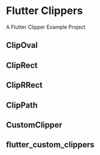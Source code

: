 # Flutter Clippers

A Flutter Clipper Example Project

## ClipOval
## ClipRect
## ClipRRect
## ClipPath
## CustomClipper
## flutter_custom_clippers
